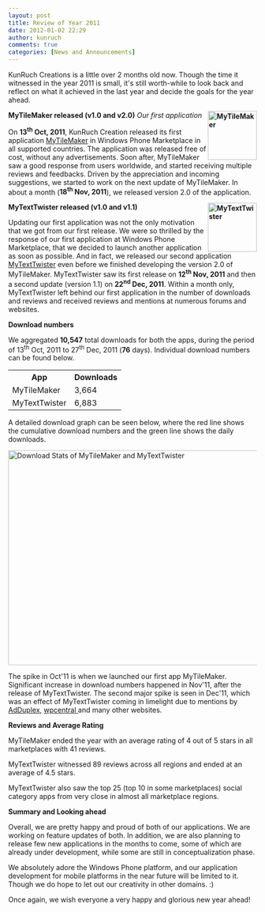 ```yaml
---
layout: post
title: Review of Year 2011
date: 2012-01-02 22:29
author: kunruch
comments: true
categories: [News and Announcements]
---
```

KunRuch Creations is a little over 2 months old now. Though the time it witnessed in the year 2011 is small, it's still worth-while to look back and reflect on what it achieved in the last year and decide the goals for the year ahead.

<strong><img align="right" class="alignright size-full wp-image-14" title="mytilemaker99" src="http://kunruchcreations.com/wp-content/uploads/2011/12/mytilemaker99.png" alt="MyTileMaker" width="99" height="99" />MyTileMaker released (v1.0 and v2.0)</strong>
<em>Our first application</em>

On <strong>13<sup>th</sup> Oct, 2011</strong>, KunRuch Creation released its first application <a title="MyTileMaker" href="http://kunruchcreations.com/mytilemaker/" target="_blank">MyTileMaker</a> in Windows Phone Marketplace in all supported countries. The application was released free of cost, without any advertisements. Soon after, MyTileMaker saw a good response from users worldwide, and started receiving multiple reviews and feedbacks. Driven by the appreciation and incoming suggestions, we started to work on the next update of MyTileMaker. In about a month (<strong>18<sup>th</sup> Nov, 2011</strong>), we released version 2.0 of the application.

<strong><img align="right" class="alignright size-full wp-image-13" title="MyTextTwister" src="http://kunruchcreations.com/wp-content/uploads/2011/12/mytexttwister99.png" alt="MyTextTwister" width="99" height="99" />MyTextTwister released (v1.0 and v1.1)</strong>

Updating our first application was not the only motivation that we got from our first release. We were so thrilled by the response of our first application at Windows Phone Marketplace, that we decided to launch another application as soon as possible. And in fact, we released our second application <a title="MyTextTwister" href="http://kunruchcreations.com/mytexttwister/" target="_blank">MyTextTwister</a> even before we finished developing the version 2.0 of MyTileMaker. MyTextTwister saw its first release on <strong>12<sup>th</sup> Nov, 2011</strong> and then a second update (version 1.1) on <strong>22<sup>nd</sup> Dec, 2011</strong>. Within a month only, MyTextTwister left behind our first application in the number of downloads and reviews and received reviews and mentions at numerous forums and websites.

<strong>Download numbers</strong>

We aggregated <strong>10,547</strong> total downloads for both the apps, during the period of 13<sup>th</sup> Oct, 2011 to 27<sup>th</sup> Dec, 2011 (<strong>76</strong> days). Individual download numbers can be found below.

<table cellspacing="0" cellpadding="0">
<tbody>
<tr>
<th>App</th>
<th>Downloads</th>
</tr>
<tr>
<td>MyTileMaker</td>
<td>3,664</td>
</tr>
<tr>
<td>MyTextTwister</td>
<td>6,883</td>
</tr>
</tbody>
</table>

A detailed download graph can be seen below, where the red line shows the cumulative download numbers and the green line shows the daily downloads.

<img class="aligncenter size-full wp-image-324" title="Download Stats" src="http://kunruchcreations.com/wp-content/uploads/2012/01/stats.png" alt="Download Stats of MyTileMaker and MyTextTwister" width="903" height="435" />

The spike in Oct'11 is when we launched our first app MyTileMaker. Significant increase in download numbers happened in Nov'11, after the release of MyTextTwister. The second major spike is seen in Dec'11, which was an effect of MyTextTwister coming in limelight due to mentions by <a title="And 250,000 Impression Holiday Present Goes To …" href="http://blog.adduplex.com/2011/12/and-250000-impression-holiday-present.html" target="_blank">AdDuplex</a>, <a title="Add a twist to your messages with MyTextTwister" href="http://www.wpcentral.com/add-twist-your-messages-mytexttwister" target="_blank">wpcentral </a>and many other websites.

<strong>Reviews and Average Rating</strong>

MyTileMaker ended the year with an average rating of 4 out of 5 stars in all marketplaces with 41 reviews.

MyTextTwister witnessed 89 reviews across all regions and ended at an average of 4.5 stars.

MyTextTwister also saw the top 25 (top 10 in some marketplaces) social category apps from very close in almost all marketplace regions.

<strong>Summary and Looking ahead</strong>

Overall, we are pretty happy and proud of both of our applications. We are working on feature updates of both. In addition, we are also planning to release few new applications in the months to come, some of which are already under development, while some are still in conceptualization phase.

We absolutely adore the Windows Phone platform, and our application development for mobile platforms in the near future will be limited to it. Though we do hope to let out our creativity in other domains. :)

Once again, we wish everyone a very happy and glorious new year ahead!
